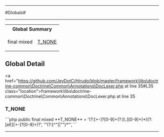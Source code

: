 - - -

#Globals#

- - -

<table id="summary_global" class="title">
<tr><th colspan="2" class="title">Global Summary</th></tr>
<tr>
<td class="nx">final  mixed</td>
<td class="description"><p class="name"><a href="#T_NONE">T_NONE</a></p></td>
</tr>
</table>

<h2 id="detail_global">Global Detail</h2>

<a href="https://github.com/JeyDotC/Hirudo/blob/master/framework\libs\doctrine-common\Doctrine\Common\Annotations\DocLexer.php at line 35#L35 class="location">framework\libs\doctrine-common\Doctrine\Common\Annotations\DocLexer.php at line 35</a>

<h3 id="T_NONE">T_NONE</h3>
```php
public final  mixed **T_NONE** = '(?:[+-]?[0-9]+(?:[\.][0-9]+)*)(?:[eE][+-]?[0-9]+)?',
            '&quot;(?:[^&quot;]|&quot;&quot;)*&quot;',```
<div class="details">
</div>

- - -

